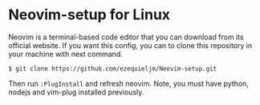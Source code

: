 # Neovim-setup for Linux
Neovim is a terminal-based code editor that you can download from its official website.
If you want this config, you can to clone this repository in your machine with next command.
```
$ git clone https://github.com/ezequieljm/Neovim-setup.git
```
Then run `:PlugInstall` and refresh neovim. Note, you must have python, nodejs and vim-plug installed previously.
